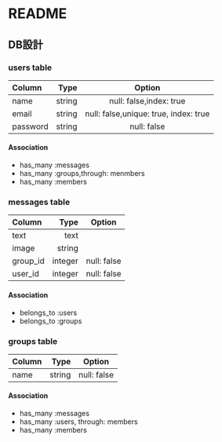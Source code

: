 # README

## DB設計

### users table

| Column     | Type        | Option                                |
|:-----------|------------:|:-------------------------------------:|
| name       | string      | null: false,index: true              |
| email      | string      | null: false,unique: true, index: true |
| password   | string      | null: false                           |

#### Association
* has_many :messages
* has_many :groups,through: menmbers
* has_many :members

### messages table

| Column     | Type        | Option                      |
|:-----------|------------:|:---------------------------:|
| text       | text        |                             |
| image      | string      |                             |
| group_id   | integer     | null: false                 |
| user_id    | integer     | null: false                 |

#### Association
* belongs_to :users
* belongs_to :groups

### groups table

| Column     | Type        | Option                      |
|:-----------|------------:|:---------------------------:|
| name       | string      | null: false                 |

#### Association
* has_many :messages
* has_many :users, through: members
* has_many :members

